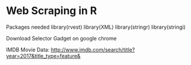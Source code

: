 # Web Scraping in R 
Packages needed
library(rvest)
library(XML)
library(stringr)
library(stringi)

Download Selector Gadget on google chrome 

IMDB Movie Data: http://www.imdb.com/search/title?year=2017&title_type=feature&
